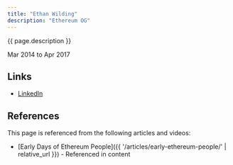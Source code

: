 ```yaml
---
title: "Ethan Wilding"
description: "Ethereum OG"
---
```


{{ page.description }}

Mar 2014 to Apr 2017

## Links
- [LinkedIn](https://www.linkedin.com/in/ethanwilding/)

## References

This page is referenced from the following articles and videos:

- [Early Days of Ethereum People]({{ '/articles/early-ethereum-people/' | relative_url }}) - Referenced in content
